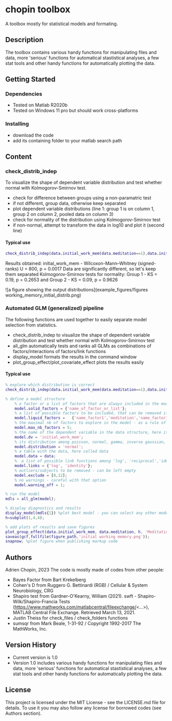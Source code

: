 # chopin toolbox
A toolbox mostly for statistical models and formating.

## Description
The toolbox contains various handy functions for manipulating files and data, more 'serious' functions for automatical stastistical analyses, a few stat tools and other handy functions for automatically plotting the data.

## Getting Started
### Dependencies
* Tested on Matlab R2020b
* Tested on Windows 11 pro but should work cross-platforms

### Installing
* download the code
* add its containing folder to your matlab search path

## Content
### check_distrib_indep
To visualize the shape of dependent variable distribution and test whether normal with Kolmogorov-Smirnov test.

* check for difference between groups using a non-paramatric test
* if not different, group data, otherwise keep separated
* plot dependent variable distributions (line 1: group 1 is on column 1, group 2 on column 2, pooled data on column 3)
* check for normality of the distribution using Kolmogorov-Smirnov test
* if non-normal, attempt to transform the data in log10 and plot it (second line)

#### Typical use
```matlab
check_distrib_indep(data.initial_work_mem(data.meditation==1),data.initial_work_mem(data.meditation==2),'initial_work_mem'); % data.initial_work_mem(data.meditation==1) gathers data for the first group
```
Results obtained:
  initial_work_mem - Wilcoxon-Mann–Whitney (signed-ranks) U = 800, p = 0.0017
  Data are significantly different, so let's keep them separated
  Kolmogorov-Smirnov tests for normality:  Group 1 - KS = 0.19, p = 0.2653 and Group 2 - KS = 0.09, p = 0.9626

 ![a figure showing the output distributions](example_figures/figures working_memory_initial_distrib.png)

### Automated GLM (generalized) pipeline
The following functions are used together to easily separate model selection from statistics. 
* check_distrib_indep to visualize the shape of dependent variable distribution and test whether normal with Kolmogorov-Smirnov test
* all_glm automatically tests and ranks all GLMs as combinations of factors/interactions of factors/link functions
* display_model formats the results in the command window
* plot_group_effect/plot_covariate_effect plots the results easily

#### Typical use
```matlab
% explore which distribution is correct
check_distrib_indep(data.initial_work_mem(data.meditation==1),data.initial_work_mem(data.meditation==2),'initial_work_mem');

% define a model structure
    % a factor or a list of factors that are always included in the model (for the moment, works with only one - use '' for none)
    model.solid_factors = {'name_of_factor_or_list'};
    % a list of possible factors to be included, that can be removed if needed, and the interactions terms to explore
    model.liquid_factors =   {'name_factor1','meditation','name_factor1:name_factor2'};
    % the maximal nb of factors to explore in the model - as a rule of thumb, you need ~10 datapoints for each
    model.max_nb_factors = 5;
    % the name of the dependent variable in the data structure, here it is data.initial_work_mem
    model.dv = 'initial_work_mem';
    % its distribution among poisson, normal, gamma, inverse gaussian, binomial as previously determined
    model.distribution = 'normal';
    % a table with the data, here called data
    model.data = data;
    %  a list of possible link functions among 'log', 'reciprocal','identity','-2','-3','probit','logit','loglog','comploglog'
    model.links = {'log', 'identity'};
    % outliers/subjects to be removed - can be left empty
    model.exclude = [8,12]; 
    % no warnings - careful with that option
    model.warning_off = 1; 

% run the model
mdls = all_glm(model);

% display diagnostics and results
display_model(mdls{1}) %plot best model - you can select any other models according to the results on the various indicators provided
h=subplot(1,4,4);

% add plots of results and save figures
plot_group_effect(data.initial_work_mem, data.meditation, h, 'Meditation group', 'initial working memory performance', {'Meditators','Non-meditators'})
saveas(gcf,fullfile(figure_path,'initial working memory.png'));
snapnow; %plot figure when publishing markup code
```

## Authors
Adrien Chopin, 2023
The code is mostly made of codes from other people:
* Bayes Factor from Bart Krekelberg
* Cohen's D from Ruggero G. Bettinardi (RGB) / Cellular & System Neurobiology, CRG
* Shapiro test from Gardner-O'Kearny, William (2021). swft - Shapiro-Wilk/Shapiro-Francia Tests (https://www.mathworks.com/matlabcentral/fileexchange/<...>), MATLAB Central File Exchange. Retrieved March 13, 2021.
* Justin Theiss for check_files / check_folders functions
* sumsqr from Mark Beale, 1-31-92 / Copyright 1992-2017 The MathWorks, Inc.
  
## Version History
* Current version is 1.0
* Version 1.0 includes various handy functions for manipulating files and data, more 'serious' functions for automatical stastistical analyses, a few stat tools and other handy functions for automatically plotting the data.

## License
This project is licensed under the MIT License - see the LICENSE.md file for details.
To use it you may also follow any license for borrowed codes (see Authors section).
